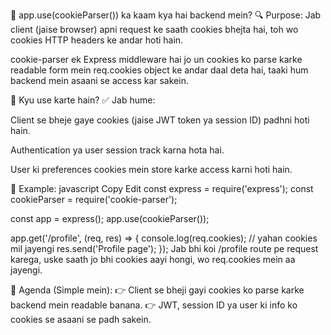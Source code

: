 📌 app.use(cookieParser()) ka kaam kya hai backend mein?
🔍 Purpose:
Jab client (jaise browser) apni request ke saath cookies bhejta hai, toh wo cookies HTTP headers ke andar hoti hain.

cookie-parser ek Express middleware hai jo un cookies ko parse karke readable form mein req.cookies object ke andar daal deta hai, taaki hum backend mein asaani se access kar sakein.

📌 Kyu use karte hain?
✅ Jab hume:

Client se bheje gaye cookies (jaise JWT token ya session ID) padhni hoti hain.

Authentication ya user session track karna hota hai.

User ki preferences cookies mein store karke access karni hoti hain.

📌 Example:
javascript
Copy
Edit
const express = require('express');
const cookieParser = require('cookie-parser');

const app = express();
app.use(cookieParser());

app.get('/profile', (req, res) => {
console.log(req.cookies); // yahan cookies mil jayengi
res.send('Profile page');
});
Jab bhi koi /profile route pe request karega, uske saath jo bhi cookies aayi hongi, wo req.cookies mein aa jayengi.

📌 Agenda (Simple mein):
👉 Client se bheji gayi cookies ko parse karke backend mein readable banana.
👉 JWT, session ID ya user ki info ko cookies se asaani se padh sakein.
